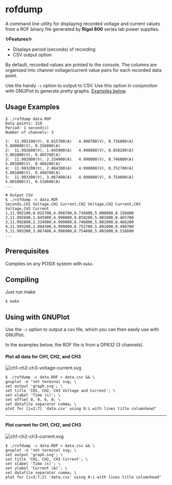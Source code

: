 # rofdump


A command line utility for displaying recorded voltage and current values from a ROF binary file generated by **Rigol 800** series lab power supplies.  

**:sparkles:Features:sparkles:**

* Displays period (seconds) of recording
* CSV output option

By default, recorded values are printed to the console. The columns are organized into channel voltage/current value pairs for each recorded data point.

Use the handy `-c` option to output to CSV. Use this option in conjunction with GNUPlot to generate pretty graphs. [Examples below](#using-with-gnuplot).

## Usage Examples
```
$ ./rofdump data.ROF
Data points: 318
Period: 1 second(s)
Number of channels: 3
	
1:	11.992100(V), 0.015700(A)	4.998700(V), 0.736800(A)	5.000800(V), 0.156000(A)	
2:	11.992600(V), 1.845900(A)	4.998800(V), 0.858200(A)	5.001000(V), 0.465700(A)	
3:	11.992800(V), 2.334900(A)	4.999000(V), 0.746800(A)	5.001000(V), 0.466200(A)	
4:	11.993200(V), 2.884300(A)	4.999000(V), 0.752700(A)	5.001000(V), 0.498700(A)	
5:	11.993300(V), 3.067400(A)	4.998900(V), 0.754600(A)	5.001000(V), 0.516600(A)	
...
```

```
# Output CSV
$ ./rofdump -c data.ROF 
Seconds,CH1 Voltage,CH1 Current,CH2 Voltage,CH2 Current,CH3 Voltage,CH3 Current
1,11.992100,0.015700,4.998700,0.736800,5.000800,0.156000
2,11.992600,1.845900,4.998800,0.858200,5.001000,0.465700
3,11.992800,2.334900,4.999000,0.746800,5.001000,0.466200
4,11.993200,2.884300,4.999000,0.752700,5.001000,0.498700
5,11.993300,3.067400,4.998900,0.754600,5.001000,0.516600
...
```
## Prerequisites
Compiles on any POSIX system with `make`.

## Compiling
Just run make

```
$ make
```
## Using with GNUPlot
Use the `-c` option to output a csv file, which you can then easily use with GNUPlot.

In the examples below, the ROF file is from a DP832 (3 channels).

#### Plot all data for CH1, CH2, and CH3
![ch1-ch2-ch3-voltage-current.svg](https://s3.amazonaws.com/static.markruiz.com/rofdump/ch1-ch2-ch3-voltage-current.svg)

```
$ ./rofdump -c data.ROF > data.csv && \ 
gnuplot -e "set terminal svg; \
set output 'graph.svg'; \
set title 'CH1, CH2, CH3 Voltage and Current'; \
set xlabel 'Time (s)'; \
set offset 0, 0, 6, 0; \
set datafile separator comma; \
plot for [i=2:7] 'data.csv' using 0:i with lines title columnhead"
```
---
#### Plot current for CH1, CH2, and CH3
![ch1-ch2-ch3-current.svg](https://s3.amazonaws.com/static.markruiz.com/rofdump/ch1-ch2-ch3-current.svg)

```
$ ./rofdump -c data.ROF > data.csv && \ 
gnuplot -e "set terminal svg; \
set output 'graph.svg'; \
set title 'CH1, CH2, CH3 Current'; \
set xlabel 'Time (s)'; \
set ylabel 'Current (A)'; \
set datafile separator comma; \
plot for [i=3:7:2] 'data.csv' using 0:i with lines title columnhead"
```




